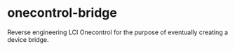 # onecontrol-bridge

Reverse engineering LCI Onecontrol for the purpose of eventually creating a device bridge.
